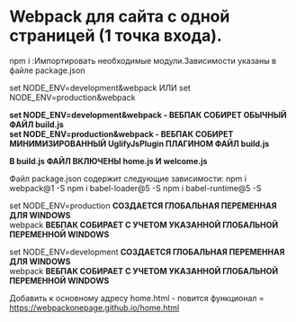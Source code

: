 # Webpack для сайта с одной страницей (1 точка входа).

npm i :Импортировать необходимые модули.Зависимости указаны в файле package.json

set NODE_ENV=development&webpack
ИЛИ
set NODE_ENV=production&webpack

**set NODE_ENV=development&webpack - ВЕБПАК СОБИРЕТ ОБЫЧНЫЙ ФАЙЛ build.js**<br />
**set NODE_ENV=production&webpack - ВЕБПАК СОБИРЕТ МИНИМИЗИРОВАННЫЙ UglifyJsPlugin ПЛАГИНОМ ФАЙЛ build.js**

**В build.js ФАЙЛ ВКЛЮЧЕНЫ home.js И welcome.js**

Файл package.json содержит следующие зависимости:
npm i webpack@1 -S
npm i babel-loader@5 -S
npm i babel-runtime@5 -S


set NODE_ENV=production  **СОЗДАЕТСЯ ГЛОБАЛЬНАЯ ПЕРЕМЕННАЯ ДЛЯ WINDOWS**<br />
webpack **ВЕБПАК СОБИРАЕТ С УЧЕТОМ УКАЗАННОЙ ГЛОБАЛЬНОЙ ПЕРЕМЕННОЙ WINDOWS**

set NODE_ENV=development  **СОЗДАЕТСЯ ГЛОБАЛЬНАЯ ПЕРЕМЕННАЯ ДЛЯ WINDOWS**<br />
webpack **ВЕБПАК СОБИРАЕТ С УЧЕТОМ УКАЗАННОЙ ГЛОБАЛЬНОЙ ПЕРЕМЕННОЙ WINDOWS**

Добавить к основному адресу home.html - повится функционал = https://webpackonepage.github.io/home.html
